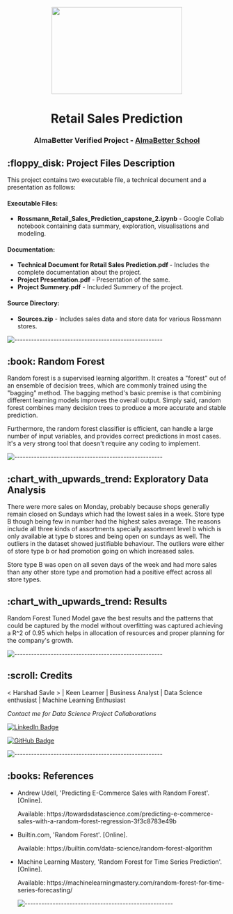 <p align="center">
<img src="https://user-images.githubusercontent.com/99638119/212483640-a9e1c4a7-e376-4523-bb47-d440f369cb5a.png" width="300" height="200">


</p>
<h1 align="center"> Retail Sales Prediction </h1>
<h3 align="center"> AlmaBetter Verified Project - <a href="https://www.almabetter.com/"> AlmaBetter School </a> </h5>



<h2> :floppy_disk: Project Files Description</h2>

<p>This project contains two executable file, a technical document and a presentation as follows:</p>
<h4>Executable Files:</h4>
<ul>
  <li><b>Rossmann_Retail_Sales_Prediction_capstone_2.ipynb</b> - Google Collab notebook containing data summary, exploration, visualisations and modeling.</li>
</ul>

<h4>Documentation:</h4>
<ul>
  <li><b>Technical Document for Retail Sales Prediction.pdf
</b> - Includes the complete documentation about the project.</li>
  <li><b>Project Presentation.pdf</b> - Presentation of the same.</li>
</b>
  <li><b>Project Summery.pdf</b> - Included Summery of the project.</li>
</ul>
<h4>Source Directory:</h4>
<ul>
  <li><b>Sources.zip</b> - Includes sales data and store data for various Rossmann stores.</li>
</ul>

![-----------------------------------------------------](https://raw.githubusercontent.com/andreasbm/readme/master/assets/lines/rainbow.png)

<h2> :book: Random Forest</h2>

<p>Random forest is a supervised learning algorithm. It creates a "forest" out of an ensemble of decision trees, which are commonly trained using the "bagging" method. The bagging method's basic premise is that combining different learning models improves the overall output.
Simply said, random forest combines many decision trees to produce a more accurate and stable prediction.


<p>Furthermore, the random forest classifier is efficient, can handle a large number of input variables, and provides correct predictions in most cases. It's a very strong tool that doesn't require any coding to implement.</p>


![-----------------------------------------------------](https://raw.githubusercontent.com/andreasbm/readme/master/assets/lines/rainbow.png)

<h2> :chart_with_upwards_trend: Exploratory Data Analysis</h2>
<p>There were more sales on Monday, probably because shops generally remain closed on Sundays which had the lowest sales in a week. 
Store type B though being few in number had the highest sales average. The reasons include all three kinds of assortments specially assortment level b which is only available at type b stores and being open on sundays as well.
The outliers in the dataset showed justifiable behaviour. The outliers were either of store type b or had promotion going on which increased sales.</p>
<p>Store type B was open on all seven days of the week and had more sales than any other store type and promotion had a positive effect across all store types.<p>

<h2> :chart_with_upwards_trend: Results</h2>
<p>Random Forest Tuned Model gave the best results and the patterns that could be captured by the model without overfitting was captured achieving a R^2 of 0.95 which helps in allocation of resources and proper planning for the company's growth.


![-----------------------------------------------------](https://raw.githubusercontent.com/andreasbm/readme/master/assets/lines/rainbow.png)

<!-- CREDITS -->
<h2 id="credits"> :scroll: Credits</h2>

< Harshad Savle > | Keen Learner | Business Analyst | Data Science enthusiast | Machine Learning Enthusiast

<p> <i> Contact me for Data Science Project Collaborations</i></p>


[![LinkedIn Badge](https://img.shields.io/badge/LinkedIn-0077B5?style=for-the-badge&logo=linkedin&logoColor=white)](https://www.linkedin.com/in/harshad-savle-a14311237/)

[![GitHub Badge](https://img.shields.io/badge/GitHub-100000?style=for-the-badge&logo=github&logoColor=white)](https://github.com/harshadsavle)


![-----------------------------------------------------](https://raw.githubusercontent.com/andreasbm/readme/master/assets/lines/rainbow.png)
<h2> :books: References</h2>
<ul>
  <li><p>Andrew Udell, 'Predicting E-Commerce Sales with Random Forest'. [Online].</p>
      <p>Available: https://towardsdatascience.com/predicting-e-commerce-sales-with-a-random-forest-regression-3f3c8783e49b</p>
  </li>
  <li><p>Builtin.com, 'Random Forest'. [Online].</p>
      <p>Available: https://builtin.com/data-science/random-forest-algorithm</p>
  </li>
  <li><p>Machine Learning Mastery, 'Random Forest for Time Series Prediction'. [Online].</p>
      <p>Available: https://machinelearningmastery.com/random-forest-for-time-series-forecasting/</p>
  </li>


![-----------------------------------------------------](https://raw.githubusercontent.com/andreasbm/readme/master/assets/lines/rainbow.png)
